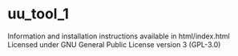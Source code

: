 # uu_tool_1
Information and installation instructions available in html/index.html
Licensed under GNU General Public License version 3 (GPL-3.0)
